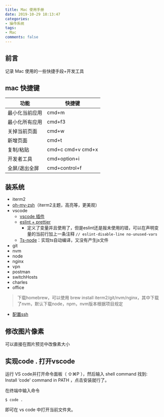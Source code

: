 ```yaml
---
title: Mac 使用手册
date: 2019-10-29 18:13:47
categories:
- 操作系统
tags:
- Mac
comments: false
---
```




## 前言

记录 Mac 使用的一些快捷手段+开发工具

<!-- more -->



## mac 快捷键

| 功能           | 快捷键            |
| -------------- | ----------------- |
| 最小化当前应用 | cmd+m             |
| 最小化所有应用 | cmd+f3            |
| 关掉当前页面   | cmd+w             |
| 新增页面       | cmd+t             |
| 复制/粘贴      | cmd+c cmd+v cmd+x |
| 开发者工具     | cmd+option+i      |
| 全屏/退出全屏  | cmd+control+f     |



## 装系统
- iterm2
- [oh-my-zsh](https://www.jianshu.com/p/9c3439cc3bdb)（iterm2主题，高亮等，更美观）
- vscode
  - [vscode 插件](https://blog.csdn.net/shenxianhui1995/article/details/81604818)
  - [eslint + prettier](https://wiki.n.miui.com/pages/viewpage.action?pageId=177314186)
    - 定义了变量并且使用了，但是eslint还是报未使用的错，可以在声明变量的当前行加上一条注释 `// eslint-disable-line no-unused-vars`
  - [Ts-node](https://cloud.tencent.com/developer/article/1499075)：实现ts自动编译，又没有产生js文件
- git
- nvm
- node
- nginx
- vpn
- postman
- switchHosts
- charles
- office

> 下载homebrew，可以使用 brew install iterm2/git/nvm/nginx，其中下载了nvm，默认下载node，npm，nvm版本根据项目规定

- [配置ssh](https://www.jianshu.com/p/94b39f278214)

  

## 修改图片像素

可以直接在图片预览中改像素大小



## 实现code . 打开vscode

运行 VS code并打开命令面板（ ⇧⌘P ），然后输入 shell command 找到: Install ‘code' command in PATH ，点击安装就行了。

在终端中输入命令

```shell
$ code .
```

即可在 vs code 中打开当前文件夹。